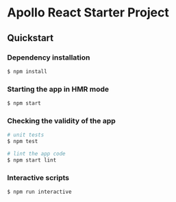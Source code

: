 # Apollo React Starter Project

## Quickstart

### Dependency installation
```bash
$ npm install
```

### Starting the app in HMR mode
```bash
$ npm start
```

### Checking the validity of the app
```bash
# unit tests
$ npm test

# lint the app code
$ npm start lint
```

### Interactive scripts
```bash
$ npm run interactive
```

